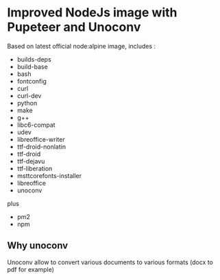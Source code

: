# Improved NodeJs image with Pupeteer and Unoconv

Based on latest official node:alpine image, includes : 
- builds-deps 
- build-base 
- bash 
- fontconfig 
- curl 
- curl-dev 
- python 
- make 
- g++ 
- libc6-compat
- udev 
- libreoffice-writer
- ttf-droid-nonlatin
- ttf-droid
- ttf-dejavu
- ttf-liberation
- msttcorefonts-installer
- libreoffice
- unoconv

plus
- pm2
- npm

## Why unoconv

Unoconv allow to convert various documents to various formats (docx to pdf for example)